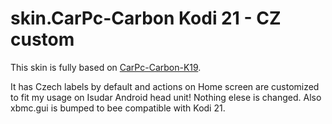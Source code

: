 # skin.CarPc-Carbon Kodi 21 - CZ custom

This skin is fully based on [CarPc-Carbon-K19](https://github.com/idorel77/CarPc-Carbon-K19).

It has Czech labels by default and actions on Home screen are customized to fit my usage on Isudar Android head unit! Nothing elese is changed. Also xbmc.gui is bumped to bee compatible with Kodi 21.

